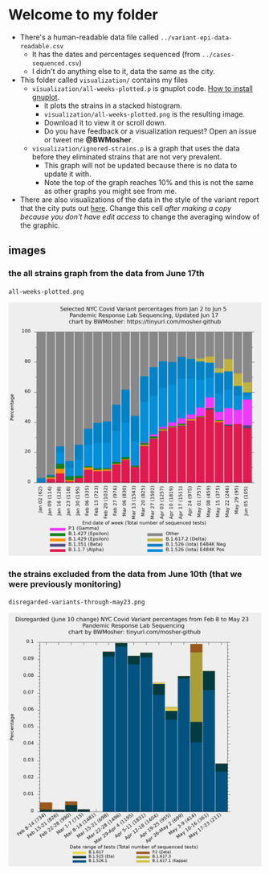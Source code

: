 # Welcome to my folder

- There's a human-readable data file called `../variant-epi-data-readable.csv`
	- It has the dates and percentages sequenced (from `../cases-sequenced.csv`)
	- I didn't do anything else to it, data the same as the city.
- This folder called `visualization/` contains my files
	- `visualization/all-weeks-plotted.p` is gnuplot code. [How to install gnuplot](https://www.google.com/search?q=gnuplot+installation+directions).
		- it plots the strains in a stacked histogram.
		- `visualization/all-weeks-plotted.png` is the resulting image.
		- Download it to view it or scroll down.
		- Do you have feedback or a visualization request? Open an issue or tweet me **@BWMosher**.
	- `visualization/ignored-strains.p` is a graph that uses the data before they eliminated strains that are not very prevalent.
		- This graph will not be updated because there is no data to update it with.
		- Note the top of the graph reaches 10% and this is not the same as other graphs you might see from me.
- There are also visualizations of the data in the style of the variant report that the city puts out [here](https://tinyurl.com/choose-your-window). Change this cell *after making a copy because you don't have edit access* to change the averaging window of the graphic.

## images

### the all strains graph from the data from June 17th

`all-weeks-plotted.png`

![all-weeks-plotted.png](all-weeks-plotted.png)

### the strains excluded from the data from June 10th (that we were previously monitoring)

`disregarded-variants-through-may23.png`

![disregarded variants-through-may23.png](disregarded-variants-through-may23.png)
